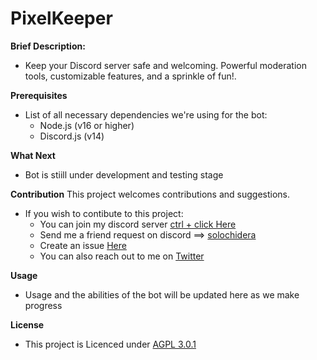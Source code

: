 # **PixelKeeper**

**Brief Description:**
* Keep your Discord server safe and welcoming. Powerful moderation tools, customizable features, and a sprinkle of fun!. 

**Prerequisites**
* List of all necessary dependencies we're using for the bot:
    * Node.js (v16 or higher)
    * Discord.js (v14)

**What Next**
* Bot is stiill under development and testing stage

**Contribution**
This project welcomes contributions and suggestions.
* If you wish to contibute to this project:
    * You can join my discord server [ctrl + click Here](<https://discord.gg/Tr3cNVe7PE>)
    * Send me a friend request on discord ==> [solochidera](<https://discord.com/users/1052162509567692800>)
    * Create an issue [Here](<https://github.com/SolomonChidera/PixelKeeper/issues>)
    * You can also reach out to me on [Twitter](<https://twitter.com/solomonchidera_>)

**Usage**
* Usage and the abilities of the bot will be updated here as we make progress

**License**
* This project is Licenced under [AGPL 3.0.1](https://github.com/SolomonChidera/PixelKeeper?tab=AGPL-3.0-1-ov-file#readme)
